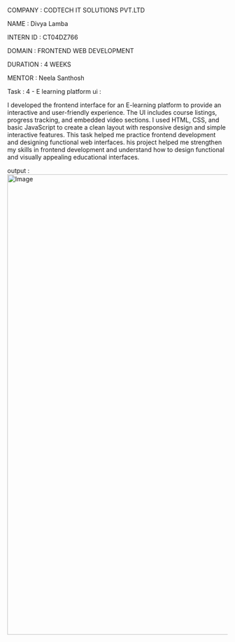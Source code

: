 COMPANY : CODTECH IT SOLUTIONS PVT.LTD

NAME : Divya Lamba

INTERN ID : CT04DZ766

DOMAIN : FRONTEND WEB DEVELOPMENT

DURATION : 4 WEEKS

MENTOR : Neela Santhosh

Task : 4 - E learning platform ui :

I developed the frontend interface for an E-learning platform to provide an interactive and user-friendly experience.
The UI includes course listings, progress tracking, and embedded video sections.
I used HTML, CSS, and basic JavaScript to create a clean layout with responsive design and simple interactive features.
This task helped me practice frontend development and designing functional web interfaces.
his project helped me strengthen my skills in frontend development and understand how to design functional and visually appealing educational interfaces.

output :
  <img width="1908" height="1052" alt="Image" src="https://github.com/user-attachments/assets/2696f006-1242-4977-b91c-e81140a365c0" />
  

